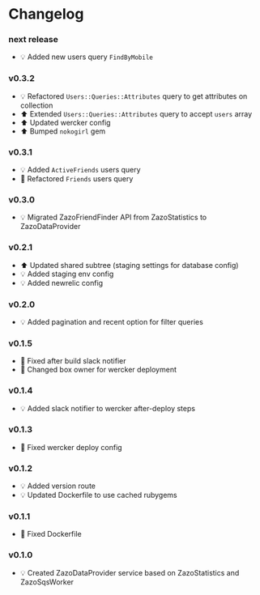 # Changelog

### next release
- :bulb: Added new users query `FindByMobile`

### v0.3.2
- :bulb: Refactored `Users::Queries::Attributes` query to get attributes on collection
- :arrow_up: Extended `Users::Queries::Attributes` query to accept `users` array
- :arrow_up: Updated wercker config
- :arrow_up: Bumped `nokogirl` gem

### v0.3.1
- :bulb: Added `ActiveFriends` users query
- :hammer: Refactored `Friends` users query

### v0.3.0
- :bulb: Migrated ZazoFriendFinder API from ZazoStatistics to ZazoDataProvider

### v0.2.1
- :arrow_up: Updated shared subtree (staging settings for database config)
- :bulb: Added staging env config
- :bulb: Added newrelic config

### v0.2.0
- :bulb: Added pagination and recent option for filter queries

### v0.1.5
- :hammer: Fixed after build slack notifier
- :hammer: Changed box owner for wercker deployment

### v0.1.4
- :bulb: Added slack notifier to wercker after-deploy steps

### v0.1.3
- :hammer: Fixed wercker deploy config

### v0.1.2
- :bulb: Added version route
- :bulb: Updated Dockerfile to use cached rubygems

### v0.1.1
- :hammer: Fixed Dockerfile

### v0.1.0
- :bulb: Created ZazoDataProvider service based on ZazoStatistics and ZazoSqsWorker
